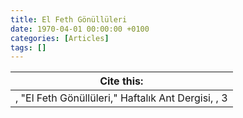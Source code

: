 ```yaml
---
title: El Feth Gönüllüleri
date: 1970-04-01 00:00:00 +0100
categories: [Articles]
tags: []
---
```




| Cite this:   |
|--------|
| , "El Feth Gönüllüleri," Haftalık Ant Dergisi, , 3 


